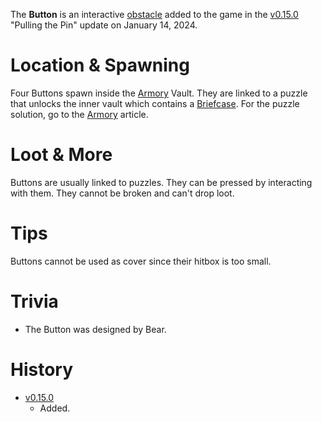 The **Button** is an interactive [obstacle](/obstacles) added to the game in the [v0.15.0](https://github.com/HasangerGames/suroi/releases/tag/v0.15.0) "Pulling the Pin" update on January 14, 2024. 

# Location & Spawning

Four Buttons spawn inside the [Armory](/buildings/armory) Vault. They are linked to a puzzle that unlocks the inner vault which contains a [Briefcase](/obstacles/briefcase). For the puzzle solution, go to the [Armory](/buildings/armory) article.

# Loot & More

Buttons are usually linked to puzzles. They can be pressed by interacting with them. They cannot be broken and can't drop loot.

# Tips

Buttons cannot be used as cover since their hitbox is too small.

# Trivia

- The Button was designed by Bear.

# History

 - [v0.15.0](https://github.com/HasangerGames/suroi/releases/tag/v0.15.0)
   - Added.